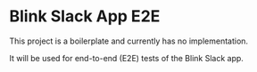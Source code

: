 # Blink Slack App E2E

This project is a boilerplate and currently has no implementation.

It will be used for end-to-end (E2E) tests of the Blink Slack app.
